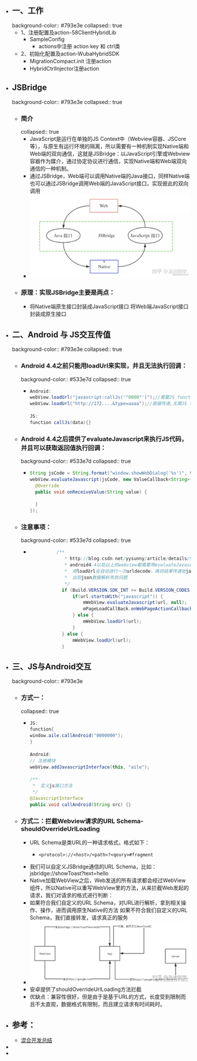 - ## 一、工作
  background-color:: #793e3e
  collapsed:: true
	- 1、注册配置及action-58ClientHybridLib
		- SampleConfig
			- actions中注册 action key 和 ctrl类
	- 2、初始化配置及action-WubaHybridSDK
		- MigrationCompact.init 注册action
		- HybridCtrlInjector注册action
- ## JSBridge
  background-color:: #793e3e
  collapsed:: true
	- ### 简介
	  collapsed:: true
		- JavaScript是运行在单独的JS Context中（Webview容器、JSCore等），与原生有运行环境的隔离，所以需要有一种机制实现Native端和Web端的双向通信，这就是JSBridge：以JavaScript引擎或Webview容器作为媒介，通过协定协议进行通信，实现Native端和Web端双向通信的一种机制。
		- 通过JSBridge，Web端可以调用Native端的Java接口，同样Native端也可以通过JSBridge调用Web端的JavaScript接口，实现彼此的双向调用
		- ![image.png](../assets/image_1665228399254_0.png)
	- ### 原理：实现JSBridge主要是两点：
		- 将Native端原生接口封装成JavaScript接口
		  将Web端JavaScript接口封装成原生接口
- ## 二、Android 与 JS交互传值
  background-color:: #793e3e
  collapsed:: true
	- ### Android 4.4之前只能用loadUrl来实现，并且无法执行回调：
	  background-color:: #533e7d
	  collapsed:: true
		- ```java
		  Android:
		  webView.loadUrl("javascript:callJs('"0000"')");//需要JS function callJs函数
		  webView.loadUrl("http://172....&type=aaaa");//直接传递,无需JS function 
		  
		  JS:
		  function callJs(data){}
		  
		  ```
	- ### Android 4.4之后提供了evaluateJavascript来执行JS代码，并且可以获取返回值执行回调：
	  background-color:: #533e7d
	  collapsed:: true
		- ```java
		  String jsCode = String.format("window.showWebDialog('%s')", text);
		  webView.evaluateJavascript(jsCode, new ValueCallback<String>() {
		    @Override
		    public void onReceiveValue(String value) {
		  
		    }
		  });
		  ```
	- ### 注意事项：
	  background-color:: #533e7d
	  collapsed:: true
		- ```java
		   			/**
		               * http://blog.csdn.net/yysunny/article/details/54895712
		               * android4.4以及以上的webview都需要用evaluateJavascript() 调用javascript的方法。
		               *  用loadUrl会自动进行一次urldecode，再将结果传递给javascript。
		               *  出现json数据解析失败问题
		               */
		              if (Build.VERSION.SDK_INT >= Build.VERSION_CODES.KITKAT) {
		                  if(url.startsWith("javascript")) {
		                      mWebView.evaluateJavascript(url, null);
		                      mPageLoadCallBack.onWebPageActionCallback(url);
		                  } else {
		                      mWebView.loadUrl(url);
		                  }
		              } else {
		                  mWebView.loadUrl(url);
		              }
		  ```
- ## 三、JS与Android交互
  background-color:: #793e3e
	- ### 方式一：
	  collapsed:: true
		- ```java
		  JS:
		  function{
		  window.aile.callAndroid("0000000");
		  }
		  
		  Android:
		  // 注册模块
		  webView.addJavascriptInterface(this, "aile");
		  
		  /**
		   *  定义js接口方法
		   */
		  @JavascriptInterface
		  public void callAndroid(String src) {}
		  
		  ```
	- ### 方式二：拦截Webview请求的URL Schema-shouldOverrideUrlLoading
		- URL Schema是类URL的一种请求格式，格式如下：
			- ```
			  <protocol>://<host>/<path>?<qeury>#fragment
			  ```
		- 我们可以自定义JSBridge通信的URL Schema，比如：jsbridge://showToast?text=hello
		- Native加载WebView之后，Web发送的所有请求都会经过WebView组件，所以Native可以重写WebView里的方法，从来拦截Web发起的请求，我们对请求的格式进行判断：
		- 如果符合我们自定义的URL Schema，对URL进行解析，拿到相关操作、操作，进而调用原生Native的方法
		  如果不符合我们自定义的URL Schema，我们直接转发，请求真正的服务
		- ![image.png](../assets/image_1665229226895_0.png)
		- 安卓提供了shouldOverrideUrlLoading方法拦截
		- 优缺点：兼容性很好，但是由于是基于URL的方式，长度受到限制而且不太直观，数据格式有限制，而且建立请求有时间耗时。
- ## 参考：
	- [混合开发总结](https://blog.csdn.net/ware00/article/details/110805684)
-
-
